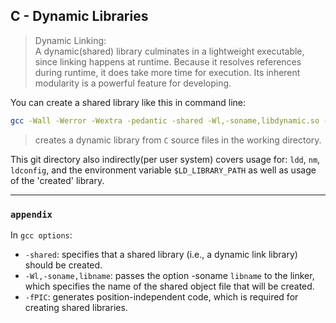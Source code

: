 ## C - Dynamic Libraries

> Dynamic Linking: 		  
> A dynamic(shared) library culminates in a lightweight executable, since linking happens at runtime. Because it resolves references during runtime, it does take more time for execution. Its inherent modularity is a powerful feature for developing.

You can create a shared library like this in command line:
```bash
gcc -Wall -Werror -Wextra -pedantic -shared -Wl,-soname,libdynamic.so -o libdynamic.so -fPIC *.c
```
> creates a dynamic library from `C` source files in the working directory.


This git directory also indirectly(per user system) covers usage for: `ldd`, `nm`, `ldconfig`, and the environment variable `$LD_LIBRARY_PATH` as well as usage of the 'created' library.

---
### `appendix`   		
In `gcc options`:

* `-shared`: specifies that a shared library (i.e., a dynamic link library) should be created.
* `-Wl,-soname,libname`: passes the option -soname `libname` to the linker, which specifies the name of the shared object file that will be created.
* `-fPIC`: generates position-independent code, which is required for creating shared libraries.
